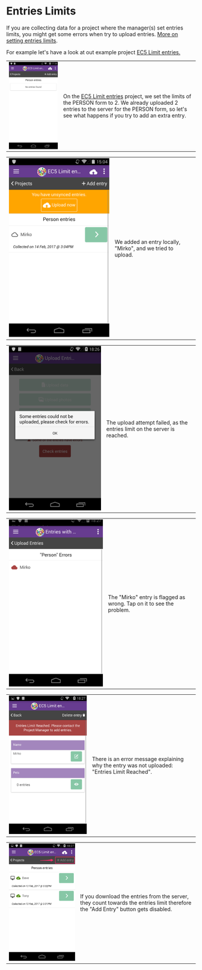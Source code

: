 # Entries Limits

If you are collecting data for a project where the manager(s) set entries limits, you might get some errors when try to upload entries. [More on setting entries limits](entries-limits.md).

For example let's have a look at out example project [EC5 Limit entries.](https://five.epicollect.net/project/ec5-limit-entries)

|                                                  |                                                                                                                                                                                                                                                                    |
| ------------------------------------------------ | ------------------------------------------------------------------------------------------------------------------------------------------------------------------------------------------------------------------------------------------------------------------ |
| ![](../.gitbook/assets/entries-limits-app-1.png) | On the [EC5 Limit entries](https://five.epicollect.net/project/ec5-limit-entries) project, we set the limits of the PERSON form to 2. We already uploaded 2 entries to the server for the PERSON form, so let's see what happens if you try to add an extra entry. |

|                                                  |                                                             |
| ------------------------------------------------ | ----------------------------------------------------------- |
| ![](../.gitbook/assets/entries-limits-app-2.png) | We added an entry locally, "Mirko", and we tried to upload. |

|                                                  |                                                                           |
| ------------------------------------------------ | ------------------------------------------------------------------------- |
| ![](../.gitbook/assets/entries-limits-app-3.png) | The upload attempt failed, as the entries limit on the server is reached. |

|                                                  |                                                                      |
| ------------------------------------------------ | -------------------------------------------------------------------- |
| ![](../.gitbook/assets/entries-limits-app-5.png) | The "Mirko" entry is flagged as wrong. Tap on it to see the problem. |

|                                                  |                                                                                               |
| ------------------------------------------------ | --------------------------------------------------------------------------------------------- |
| ![](../.gitbook/assets/entries-limits-app-6.png) | There is an error message explaining why the entry was not uploaded: "Entries Limit Reached". |

|                                                  |                                                                                                                                   |
| ------------------------------------------------ | --------------------------------------------------------------------------------------------------------------------------------- |
| ![](../.gitbook/assets/entries-limits-app-7.png) | If you download the entries from the server, they count towards the entries limit therefore the "Add Entry" button gets disabled. |
